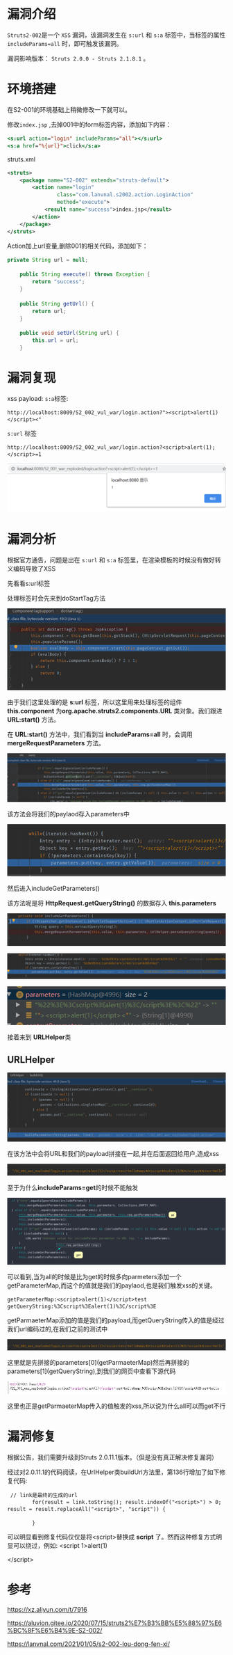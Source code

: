 # 漏洞介绍

`Struts2-002`是一个 `XSS` 漏洞，该漏洞发生在 `s:url` 和 `s:a` 标签中，当标签的属性 `includeParams=all` 时，即可触发该漏洞。

漏洞影响版本： `Struts 2.0.0 - Struts 2.1.8.1` 。

# 环境搭建

在S2-001的环境基础上稍微修改一下就可以。

修改`index.jsp` ,去掉001中的form标签内容，添加如下内容：

```jsp
<s:url action="login" includeParams="all"></s:url>
<s:a href="%{url}">click</s:a>
```

struts.xml

```xml
<struts>
    <package name="S2-002" extends="struts-default">
        <action name="login"
                class="com.lanvnal.s2002.action.LoginAction"
                method="execute">
            <result name="success">index.jsp</result>
        </action>
    </package>
</struts>
```

Action加上url变量,删除001的相关代码，添加如下：

```java
private String url = null;

    public String execute() throws Exception {
        return "success";
    }

    public String getUrl() {
        return url;
    }

    public void setUrl(String url) {
        this.url = url;
    }
```

# 漏洞复现

xss payload:
`s:a`标签:

```url
http://localhost:8009/S2_002_vul_war/login.action?"><script>alert(1)</script><"
```

`s:url` 标签

```url
http://localhost:8009/S2_002_vul_war/login.action?<script>alert(1);</script>=1
```

![image-20210806221533065](S2-002/image-20210806221533065.png)

# 漏洞分析

根据官方通告，问题是出在 `s:url` 和 `s:a` 标签里，在渲染模板的时候没有做好转义编码导致了XSS

先看看s:url标签

处理标签时会先来到doStartTag方法

![image-20210806222057640](S2-002/image-20210806222057640.png)

由于我们这里处理的是 **s:url** 标签，所以这里用来处理标签的组件 **this.component** 为**org.apache.struts2.components.URL** 类对象。我们跟进 **URL:start()** 方法。

在 **URL:start()** 方法中，我们看到当 **includeParams=all** 时，会调用 **mergeRequestParameters** 方法。

![image-20210806222559923](S2-002/image-20210806222559923.png)

该方法会将我们的paylaod存入parameters中

![image-20210806225835703](S2-002/image-20210806225835703.png)

然后进入includeGetParameters()

该方法呢是将 **HttpRequest.getQueryString()** 的数据存入 **this.parameters**

![image-20210806225901717](S2-002/image-20210806225901717.png)

![image-20210806225940597](S2-002/image-20210806225940597.png)

![image-20210806225952635](S2-002/image-20210806225952635.png)

接着来到 **URLHelper**类

## URLHelper



![image-20210806230349092](S2-002/image-20210806230349092.png)

在该方法中会将URL和我们的payload拼接在一起,并在后面返回给用户,造成xss

![image-20210807093545902](S2-002/image-20210807093545902.png)

至于为什么**includeParams=get**的时候不能触发

![9](S2-002/9.png)

可以看到,当为all的时候是比为get的时候多向parmeters添加一个getParameterMap,而这个的值就是我们的paylaod,也是我们触发xss的关键。

```
getParameterMap:<script>alert(1)</script>test
getQueryString:%3Cscript%3Ealert(1)%3C/script%3E
```

getParmaeterMap添加的值是我们的payload,而getQueryString传入的值是经过我们url编码过的,在我们之前的测试中

![image-20210807093545902](S2-002/image-20210807093545902.png)

这里就是先拼接的parameters\[0\](getParmaeterMap)然后再拼接的parameters[1\](getQueryString),到我们的网页中查看下源代码

![image-20210807095531436](S2-002/image-20210807095531436.png)

这里也正是getParmaeterMap传入的值触发的xss,所以说为什么all可以而get不行

# 漏洞修复

根据公告，我们需要升级到Struts 2.0.11.1版本。（但是没有真正解决修复漏洞）

经过对2.0.11.1的代码阅读，在UrlHelper类buildUrl方法里，第136行增加了如下修复代码:

```
 // link是最终的生成的url
        for(result = link.toString(); result.indexOf("<script>") > 0; result = result.replaceAll("<script>", "script")) {

        }
```

可以明显看到修复代码仅仅是将\<script\>替换成 **script** 了。然而这种修复方式明显可以绕过，例如: <script 1>alert(1) 

\</script\>

# 参考

https://xz.aliyun.com/t/7916

https://aluvion.gitee.io/2020/07/15/struts2%E7%B3%BB%E5%88%97%E6%BC%8F%E6%B4%9E-S2-002/

https://lanvnal.com/2021/01/05/s2-002-lou-dong-fen-xi/